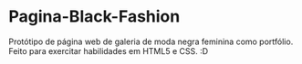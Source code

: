 # Pagina-Black-Fashion
 Protótipo de página web de galeria de moda negra feminina como portfólio. Feito para exercitar habilidades em HTML5 e CSS. :D
